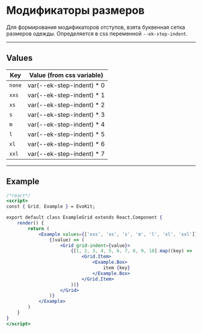 # Модификаторы размеров

Для формирования модификаторов отступов, взята буквенная сетка размеров одежды.
Определяется в css переменной `--ek-step-indent`.

---

## Values

|  Key   | Value (from css variable)   |
|--------|-----------------------------|
| `none` |   var(--ek-step-indent) * 0 |
| `xxs`  |   var(--ek-step-indent) * 1 |
| `xs`   |   var(--ek-step-indent) * 2 |
| `s`    |   var(--ek-step-indent) * 3 |
| `m`    |   var(--ek-step-indent) * 4 |
| `l`    |   var(--ek-step-indent) * 5 |
| `xl`   |   var(--ek-step-indent) * 6 |
| `xxl`  |   var(--ek-step-indent) * 7 |

---

## Example

```jsx
/*react*/
<script>
const { Grid, Example } = EvoKit;

export default class ExampleGrid extends React.Component {
    render() {
        return (
            <Example values={['xxs', 'xs', 's', 'm', 'l', 'xl', 'xxl']}>
                {(value) => (
                    <Grid grid-indent={value}>
                        {[1, 2, 3, 4, 5, 6, 7, 8, 9, 10].map((key) => (
                            <Grid.Item>
                                <Example.Box>
                                    item {key}
                                </Example.Box>
                            </Grid.Item>
                        ))}
                    </Grid>
                )}
            </Example>
        )
    }
}
</script>
```
